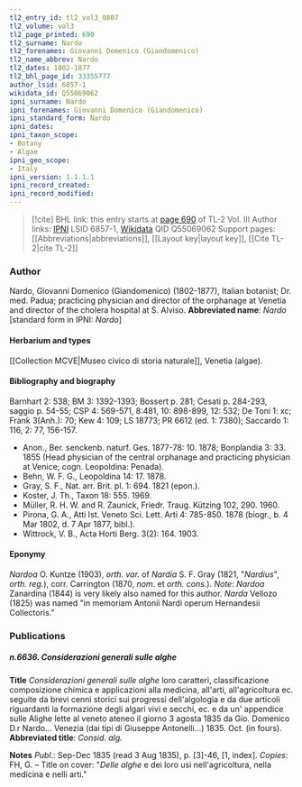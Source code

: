 ```yaml
---
tl2_entry_id: tl2_vol3_0807
tl2_volume: vol3
tl2_page_printed: 690
tl2_surname: Nardo
tl2_forenames: Giovanni Domenico (Giandomenico)
tl2_name_abbrev: Nardo
tl2_dates: 1802-1877
tl2_bhl_page_id: 33355777
author_lsid: 6857-1
wikidata_id: Q55069062
ipni_surname: Nardo
ipni_forenames: Giovanni Domenico (Giandomenico)
ipni_standard_form: Nardo
ipni_dates: 
ipni_taxon_scope: 
- Botany
- Algae
ipni_geo_scope: 
- Italy
ipni_version: 1.1.1.1
ipni_record_created: 
ipni_record_modified:
---
```


> [!cite] BHL link: this entry starts at [page 690](https://www.biodiversitylibrary.org/page/33355777) of TL-2 Vol. III
> Author links: [IPNI](https://www.ipni.org/a/6857-1) LSID 6857-1, [Wikidata](https://www.wikidata.org/wiki/Q55069062) QID Q55069062
> Support pages: [[Abbreviations|abbreviations]], [[Layout key|layout key]], [[Cite TL-2|cite TL-2]]

### Author

Nardo, Giovanni Domenico (Giandomenico) (1802-1877), Italian botanist; Dr. med. Padua; practicing physician and director of the orphanage at Venetia and director of the cholera hospital at S. Alviso. 
**Abbreviated name**: *Nardo* \[standard form in IPNI: *Nardo*\]

#### Herbarium and types

[[Collection MCVE|Museo civico di storia naturale]], Venetia (algae).

#### Bibliography and biography

Barnhart 2: 538; BM 3: 1392-1393; Bossert p. 281; Cesati p. 284-293, saggio p. 54-55; CSP 4: 569-571, 8:481, 10: 898-899, 12: 532; De Toni 1: xc; Frank 3(Anh.): 70; Kew 4: 109; LS 18773; PR 6612 (ed. 1: 7380); Saccardo 1: 116, 2: 77, 156-157.
- Anon., Ber. senckenb. naturf. Ges. 1877-78: 10. 1878; Bonplandia 3: 33. 1855 (Head physician of the central orphanage and practicing physician at Venice; cogn. Leopoldina: Penada).
- Behn, W. F. G., Leopoldina 14: 17. 1878.
- Gray, S. F., Nat. arr. Brit. pl. 1: 694. 1821 (epon.).
- Koster, J. Th., Taxon 18: 555. 1969.
- Müller, R. H. W. and R. Zaunick, Friedr. Traug. Kützing 102, 290. 1960.
- Pirona, G. A., Atti Ist. Veneto Sci. Lett. Arti 4: 785-850. 1878 (biogr., b. 4 Mar 1802, d. 7 Apr 1877, bibl.).
- Wittrock, V. B., Acta Horti Berg. 3(2): 164. 1903.

#### Eponymy

*Nardoa* O. Kuntze (1903), *orth. var.* of *Nardia* S. F. Gray (1821, "*Nardius*", *orth. reg.*), corr. Carrington (1870, *nom*. et *orth. cons.*). *Note*: *Nardoa* Zanardina (1844) is very likely also named for this author. *Narda* Vellozo (1825) was named "in memoriam Antonii Nardi operum Hernandesii Collectoris."

### Publications

##### n.6636. Considerazioni generali sulle alghe

**Title**
*Considerazioni generali sulle alghe* loro caratteri, classificazione composizione chimica e applicazioni alla medicina, all'arti, all'agricoltura ec. seguite da brevi cenni storici sui progressi dell'algologia e da due articoli riguardanti la formazione degli algari vivi e secchi, ec. e da un' appendice sulle Alighe lette al veneto ateneo il giorno 3 agosta 1835 da Gio. Domenico D.r Nardo... Venezia (dai tipi di Giuseppe Antonelli...) 1835. Oct. (in fours).
**Abbreviated title**: *Consid. alg.*

**Notes**
*Publ*.: Sep-Dec 1835 (read 3 Aug 1835), p. \[3\]-46, \[1, index\]. *Copies*: FH, G. – Title on cover: "*Delle alghe* e dei loro usi nell'agricoltura, nella medicina e nelli arti."

